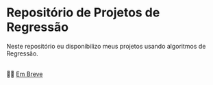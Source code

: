 # **Repositório de Projetos de Regressão**

Neste repositório eu disponibilizo meus projetos usando algoritmos de Regressão.
<br>
<br>

👨‍💻 [Em Breve](https://github.com/wagnermoraesjr/Projetos_Ciencia_de_Dados/tree/main#)
